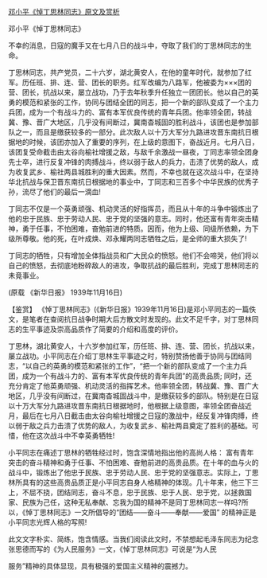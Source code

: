 [邓小平《悼丁思林同志》原文及赏析](https://www.vrrw.net/wx/10212.html)

邓小平《悼丁思林同志》

不幸的消息，日寇的魔手又在七月八日的战斗中，夺取了我们的丁思林同志的生命。

丁思林同志，共产党员，二十六岁，湖北黄安人，在他的童年时代，就参加了红军。历任班、排、连、营、团长的职务。红军改编为八路军，他被委为×××团的营、团长，抗战以来，屡立战功，乃于去年秋季升任独立一团团长。他以自己的英勇的模范和紧张的工作，协同与团结全团的同志，把一个新的部队变成了一个主力兵团，成为一个有战斗力的、富有本军优良传统的青年兵团。他率领全团，转战冀、豫、晋广大地区，几乎没有间断过，冀南杳城固的胜利战斗，该团也是参加部队之一，而且是缴获较多的一部分。此次敌人以十万大军分九路进攻晋东南抗日根据地的时候，该团亦加入了重要的序列，在上级的意图下，奋战近月。七月八日，该团复受命截击由太谷向榆社增援之敌，与敌千余激战一昼夜，丁同志率领全团身先士卒，进行反复冲锋的肉搏战斗，终以弱于敌人的兵力，击溃了优势的敌人，成为收复武乡、榆社两县城胜利的重大因素。然而，不幸也就在这次战斗中，在坚持华北抗战与保卫晋东南抗日根据地的事业中，丁同志和三百多个中华民族的优秀子孙，流尽了他们的最后一滴血!

丁同志不仅是一个英勇顽强、机动灵活的好指挥员，而且从十年的斗争中锻炼出了他的忠于民族、忠于劳动人民、忠于党的坚强的意志。同时，他还富有青年突击精神，勇于任事，不怕困难，奋勉前进的特质。因而，他为上级、同级所依赖，为下级所尊敬。他的死，在叶成焕、邓永耀两同志牺牲之后，是全师的重大损失了!

丁同志的牺牲，只有增加全体指战员和广大民众的愤怒。他们不会啼哭，他们将以自己的愤怒，去彻底地粉碎敌人的进攻，争取抗战的最后胜利，完成丁思林同志的未竟事业。

(原载 《新华日报》 1939年11月16日)



【鉴赏】 《悼丁思林同志》(《新华日报》1939年11月16日)是邓小平同志的一篇佚文，是笔者在查阅抗日战争时期大后方散文时发现的。此文不足千字，对丁思林同志的生平事迹及崇高品质作了简要的介绍和高度的评价。

丁思林，湖北黄安人，十六岁参加红军，历任班、排、连、营、团长，抗战以来，屡立战功。小平同志在介绍丁思林生平事迹之时，特别赞扬他善于协同与团结同志，“以自己的英勇的模范和紧张的工作”，“把一个新的部队变成了一个主力兵团，成为一个有战斗力的、富有本军优良传统的青年兵团”的高贵品质; 同时，还充分肯定了他英勇顽强、机动灵活的指挥艺术。他率领全团，转战冀、豫、晋广大地区，几乎没有间断过，在冀南杳城固战斗中，是缴获较多的部队。特别是在日寇以十万大军分九路进攻晋东南抗日根据地时，他根据上级意图，率领全团奋战近月，最后在七月八日截击由太谷向榆社增援之日寇的激战中，经反复冲锋肉搏，终以弱于敌之兵力击溃了优势的敌人，为收复武乡、榆社两县奠定了胜利的基础。可惜，他在这次战斗中不幸英勇牺牲!

小平同志在痛述丁思林的牺牲经过时，饱含深情地指出他的高尚人格： 富有青年突击的奋斗精神和勇于任事、不怕困难、奋勉前进的高贵品质。在十年的血与火的战斗中，锻炼出了他忠于民族、忠于劳动人民、忠于党的坚强意志。实际上，丁思林所具有的这些高贵品质正是小平同志自身人格精神的体现。几十年来，他三下三上，不屈不挠，团结同志，奋斗不息，忠于民族、忠于人民、忠于党，以拯救国家、民族为己任，这种无私奉献、忘我为国的精神不是同丁思林同志一样吗?所以，《悼丁思林同志》一文所倡导的“团结——奋斗——奉献——爱国” 的精神正是小平同志光辉人格的写照!

此文文字朴实、简练，饱含情感。当我们阅读此文时，不禁想起毛泽东同志为纪念张思德而写的《为人民服务》一文，《悼丁思林同志》可说是“为人民

服务”精神的具体显现，具有极强的爱国主义精神的震撼力。

